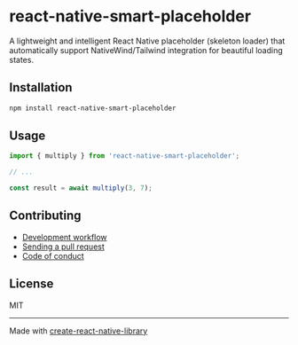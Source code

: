 # react-native-smart-placeholder

A lightweight and intelligent React Native placeholder (skeleton loader) that automatically support NativeWind/Tailwind integration for beautiful loading states.

## Installation


```sh
npm install react-native-smart-placeholder
```


## Usage


```js
import { multiply } from 'react-native-smart-placeholder';

// ...

const result = await multiply(3, 7);
```


## Contributing

- [Development workflow](CONTRIBUTING.md#development-workflow)
- [Sending a pull request](CONTRIBUTING.md#sending-a-pull-request)
- [Code of conduct](CODE_OF_CONDUCT.md)

## License

MIT

---

Made with [create-react-native-library](https://github.com/callstack/react-native-builder-bob)
